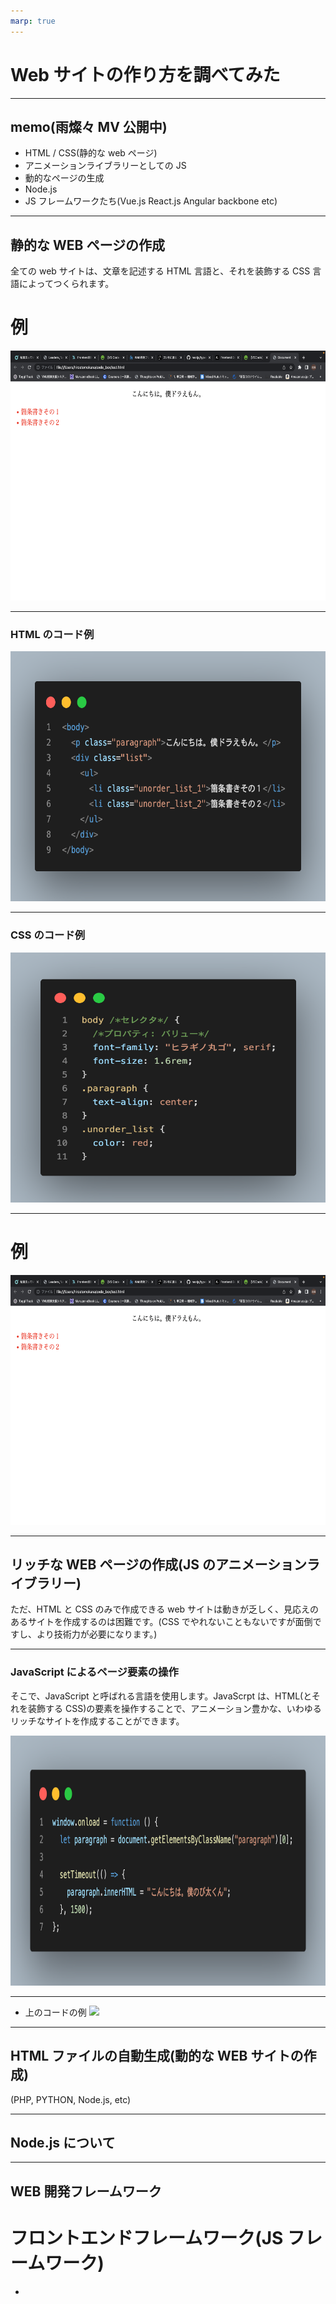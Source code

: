 ```yaml
---
marp: true
---
```


# Web サイトの作り方を調べてみた

---

## memo(雨燦々 MV 公開中)

- HTML / CSS(静的な web ページ)
- アニメーションライブラリーとしての JS
- 動的なページの生成
- Node.js
- JS フレームワークたち(Vue.js React.js Angular backbone etc)

---

## 静的な WEB ページの作成

全ての web サイトは、文章を記述する HTML 言語と、それを装飾する CSS 言語によってつくられます。

# 例

<img src="./screen.png" width="600" height="400">

---

### HTML のコード例

<img src="./code.png" width="600" height="400">

---

### CSS のコード例

<img src="./css.png" width="600" height="400">

---

# 例

<img src="./screen.png" width="600" height="400">

---

## リッチな WEB ページの作成(JS のアニメーションライブラリー)

ただ、HTML と CSS のみで作成できる web サイトは動きが乏しく、見応えのあるサイトを作成するのは困難です。(CSS でやれないこともないですが面倒ですし、より技術力が必要になります。)

---

### JavaScript によるページ要素の操作

そこで、JavaScript と呼ばれる言語を使用します。JavaScrpt は、HTML(とそれを装飾する CSS)の要素を操作することで、アニメーション豊かな、いわゆるリッチなサイトを作成することができます。

<img src="./js.png" width="600" height="400">

---

- 上のコードの例
  ![](./download.gif)

---

## HTML ファイルの自動生成(動的な WEB サイトの作成)

(PHP, PYTHON, Node.js, etc)

---

## Node.js について

---

## WEB 開発フレームワーク

# フロントエンドフレームワーク(JS フレームワーク)

-
